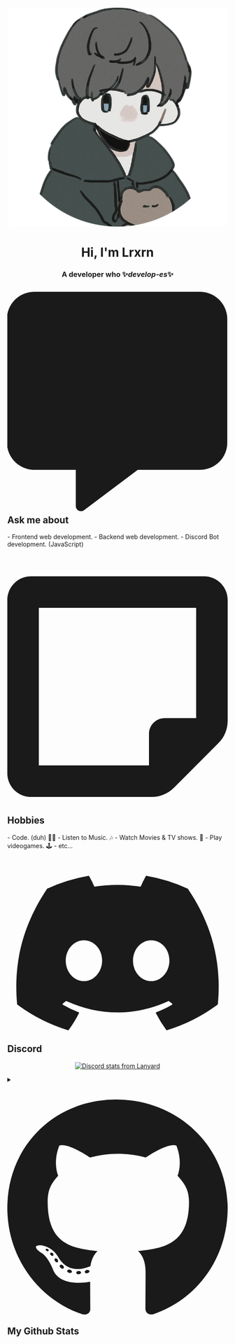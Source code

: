 <p align="center">
  <img src="https://github.com/lrxrn/lrxrn/blob/main/avatar.png?raw=true" alt="Lrxrn's avatar" height="500" width="500">
</p>

<h1 align="center">Hi, I'm Lrxrn</h1>
<h3 align="center">A developer who ✨<em>develop-es</em>✨</h3>

<h2> <svg aria-hidden="true" focusable="false" data-prefix="fas" data-icon="message" class="svg-inline--fa fa-message" role="img" xmlns="http://www.w3.org/2000/svg" viewBox="0 0 512 512"><path fill="currentColor" d="M511.1 63.1v287.1c0 35.25-28.75 63.1-64 63.1h-144l-124.9 93.68c-7.875 5.75-19.12 .0497-19.12-9.7v-83.98h-96c-35.25 0-64-28.75-64-63.1V63.1c0-35.25 28.75-63.1 64-63.1h384C483.2 0 511.1 28.75 511.1 63.1z"></path></svg> Ask me about</h2>
- Frontend web development.
- Backend web development.
- Discord Bot development. (JavaScript)

<h2> <svg aria-hidden="true" focusable="false" data-icon="sticky-note" role="img" xmlns="http://www.w3.org/2000/svg" viewBox="0 0 448 512"><path fill="currentColor" d="M400 32h-352C21.49 32 0 53.49 0 80v352C0 458.5 21.49 480 48 480h245.5c16.97 0 33.25-6.744 45.26-18.75l90.51-90.51C441.3 358.7 448 342.5 448 325.5V80C448 53.49 426.5 32 400 32zM64 96h320l-.001 224H320c-17.67 0-32 14.33-32 32v64H64V96z"></path></svg> Hobbies</h2>
- Code. (duh) 👨‍💻
- Listen to Music. 🎶
- Watch Movies & TV shows. 🍿
- Play videogames. 🕹️
- etc...

<h2> <svg aria-hidden="true" focusable="false" data-icon="discord" role="img" xmlns="http://www.w3.org/2000/svg" viewBox="0 0 640 512"><path fill="currentColor" d="M524.5 69.84a1.5 1.5 0 0 0 -.764-.7A485.1 485.1 0 0 0 404.1 32.03a1.816 1.816 0 0 0 -1.923 .91 337.5 337.5 0 0 0 -14.9 30.6 447.8 447.8 0 0 0 -134.4 0 309.5 309.5 0 0 0 -15.14-30.6 1.89 1.89 0 0 0 -1.924-.91A483.7 483.7 0 0 0 116.1 69.14a1.712 1.712 0 0 0 -.788 .676C39.07 183.7 18.19 294.7 28.43 404.4a2.016 2.016 0 0 0 .765 1.375A487.7 487.7 0 0 0 176 479.9a1.9 1.9 0 0 0 2.063-.676A348.2 348.2 0 0 0 208.1 430.4a1.86 1.86 0 0 0 -1.019-2.588 321.2 321.2 0 0 1 -45.87-21.85 1.885 1.885 0 0 1 -.185-3.126c3.082-2.309 6.166-4.711 9.109-7.137a1.819 1.819 0 0 1 1.9-.256c96.23 43.92 200.4 43.92 295.5 0a1.812 1.812 0 0 1 1.924 .233c2.944 2.426 6.027 4.851 9.132 7.16a1.884 1.884 0 0 1 -.162 3.126 301.4 301.4 0 0 1 -45.89 21.83 1.875 1.875 0 0 0 -1 2.611 391.1 391.1 0 0 0 30.01 48.81 1.864 1.864 0 0 0 2.063 .7A486 486 0 0 0 610.7 405.7a1.882 1.882 0 0 0 .765-1.352C623.7 277.6 590.9 167.5 524.5 69.84zM222.5 337.6c-28.97 0-52.84-26.59-52.84-59.24S193.1 219.1 222.5 219.1c29.67 0 53.31 26.82 52.84 59.24C275.3 310.1 251.9 337.6 222.5 337.6zm195.4 0c-28.97 0-52.84-26.59-52.84-59.24S388.4 219.1 417.9 219.1c29.67 0 53.31 26.82 52.84 59.24C470.7 310.1 447.5 337.6 417.9 337.6z"></path></svg> Discord</h2>

<a href="https://discord.com/users/375599041284669452">
  <p align="center">
    <img src="https://lanyard-profile-readme.vercel.app/api/375599041284669452?hideDiscrim=true&idleMessage=Most%20definitely%20idle." alt="Discord stats from Lanyard">
  </p>
</a>

<details>
    <summary>
      <h2><svg aria-hidden="true" focusable="false" data-icon="github" role="img" xmlns="http://www.w3.org/2000/svg" viewBox="0 0 496 512"><path fill="currentColor" d="M165.9 397.4c0 2-2.3 3.6-5.2 3.6-3.3 .3-5.6-1.3-5.6-3.6 0-2 2.3-3.6 5.2-3.6 3-.3 5.6 1.3 5.6 3.6zm-31.1-4.5c-.7 2 1.3 4.3 4.3 4.9 2.6 1 5.6 0 6.2-2s-1.3-4.3-4.3-5.2c-2.6-.7-5.5 .3-6.2 2.3zm44.2-1.7c-2.9 .7-4.9 2.6-4.6 4.9 .3 2 2.9 3.3 5.9 2.6 2.9-.7 4.9-2.6 4.6-4.6-.3-1.9-3-3.2-5.9-2.9zM244.8 8C106.1 8 0 113.3 0 252c0 110.9 69.8 205.8 169.5 239.2 12.8 2.3 17.3-5.6 17.3-12.1 0-6.2-.3-40.4-.3-61.4 0 0-70 15-84.7-29.8 0 0-11.4-29.1-27.8-36.6 0 0-22.9-15.7 1.6-15.4 0 0 24.9 2 38.6 25.8 21.9 38.6 58.6 27.5 72.9 20.9 2.3-16 8.8-27.1 16-33.7-55.9-6.2-112.3-14.3-112.3-110.5 0-27.5 7.6-41.3 23.6-58.9-2.6-6.5-11.1-33.3 2.6-67.9 20.9-6.5 69 27 69 27 20-5.6 41.5-8.5 62.8-8.5s42.8 2.9 62.8 8.5c0 0 48.1-33.6 69-27 13.7 34.7 5.2 61.4 2.6 67.9 16 17.7 25.8 31.5 25.8 58.9 0 96.5-58.9 104.2-114.8 110.5 9.2 7.9 17 22.9 17 46.4 0 33.7-.3 75.4-.3 83.6 0 6.5 4.6 14.4 17.3 12.1C428.2 457.8 496 362.9 496 252 496 113.3 383.5 8 244.8 8zM97.2 352.9c-1.3 1-1 3.3 .7 5.2 1.6 1.6 3.9 2.3 5.2 1 1.3-1 1-3.3-.7-5.2-1.6-1.6-3.9-2.3-5.2-1zm-10.8-8.1c-.7 1.3 .3 2.9 2.3 3.9 1.6 1 3.6 .7 4.3-.7 .7-1.3-.3-2.9-2.3-3.9-2-.6-3.6-.3-4.3 .7zm32.4 35.6c-1.6 1.3-1 4.3 1.3 6.2 2.3 2.3 5.2 2.6 6.5 1 1.3-1.3 .7-4.3-1.3-6.2-2.2-2.3-5.2-2.6-6.5-1zm-11.4-14.7c-1.6 1-1.6 3.6 0 5.9 1.6 2.3 4.3 3.3 5.6 2.3 1.6-1.3 1.6-3.9 0-6.2-1.4-2.3-4-3.3-5.6-2z"></path></svg> My Github Stats</h2>
    </summary>
    <a href="https://github.com/lrxrn">
      <p align="center">
        <img src="https://github.com/lrxrn/lrxrn/blob/main/github-metrics.svg" />
        </p>
    </a>
</details>
